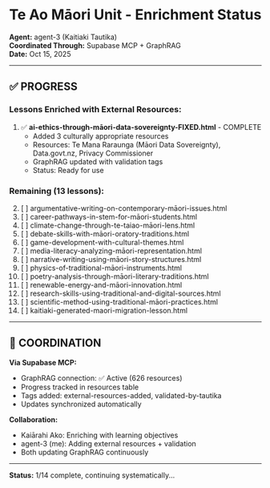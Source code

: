 # Te Ao Māori Unit - Enrichment Status

**Agent:** agent-3 (Kaitiaki Tautika)  
**Coordinated Through:** Supabase MCP + GraphRAG  
**Date:** Oct 15, 2025

---

## ✅ PROGRESS

### Lessons Enriched with External Resources:

1. ✅ **ai-ethics-through-māori-data-sovereignty-FIXED.html** - COMPLETE
   - Added 3 culturally appropriate resources
   - Resources: Te Mana Raraunga (Māori Data Sovereignty), Data.govt.nz, Privacy Commissioner
   - GraphRAG updated with validation tags
   - Status: Ready for use

###  Remaining (13 lessons):

2. [ ] argumentative-writing-on-contemporary-māori-issues.html
3. [ ] career-pathways-in-stem-for-māori-students.html
4. [ ] climate-change-through-te-taiao-māori-lens.html
5. [ ] debate-skills-with-māori-oratory-traditions.html
6. [ ] game-development-with-cultural-themes.html
7. [ ] media-literacy-analyzing-māori-representation.html
8. [ ] narrative-writing-using-māori-story-structures.html
9. [ ] physics-of-traditional-māori-instruments.html
10. [ ] poetry-analysis-through-māori-literary-traditions.html
11. [ ] renewable-energy-and-māori-innovation.html
12. [ ] research-skills-using-traditional-and-digital-sources.html
13. [ ] scientific-method-using-traditional-māori-practices.html
14. [ ] kaitiaki-generated-maori-migration-lesson.html

---

## 🎯 COORDINATION

**Via Supabase MCP:**
- GraphRAG connection: ✅ Active (626 resources)
- Progress tracked in resources table
- Tags added: external-resources-added, validated-by-tautika
- Updates synchronized automatically

**Collaboration:**
- Kaiārahi Ako: Enriching with learning objectives
- agent-3 (me): Adding external resources + validation
- Both updating GraphRAG continuously

---

**Status:** 1/14 complete, continuing systematically...


